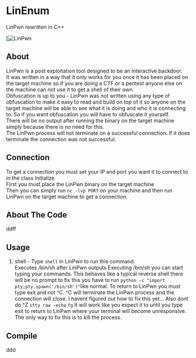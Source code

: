 # LinEnum
LinPwn rewritten in C++<br>

[![LinPwn](https://github.com/3XPL017/LinEnum/blob/master/images/LinPwn.png)
<br>
## About
LinPwn is a post exploitation tool designed to be an interactive backdoor.<br>
It was written in a way that it only works for you once it has been placed on the target machine so if you are doing a CTF or a pentest anyone else on the machine can not use it to get a shell of their own.<br>
Obfuscation is up to you - LinPwn was not written using any type of obfuscation to make it easy to read and build on top of it so anyone on the target machine will be able to see what it is doing and who it is connecting to. So if you want obfuscation you will have to obfuscate it yourself.<br>
There will be no output after running the binary on the target machine simply because there is no need for this.<br>
The LinPwn process will not terminate on a successful connection. If it does terminate the connection was not successful.<br>
## Connection
To get a connection you must set your IP and port you want it to connect to in the class Initialize<br>
First you must place the LinPwn binary on the target machine<br>
Then you can simply run `nc -lvp PORT` on your machine and then run LinPwn on the target machine to get a connection.
<br>
## About The Code
ddff
## Usage
1. shell - Type `shell` in LinPwn to run this command.<br>
Executes /bin/sh after LinPwn outputs Executing /bin/sh you can start typing your commands. This behaves like a typical reverse shell there will be no prompt to fix this you have to run `python -c "import pty;pty.spawn('/bin/sh')"`like normal.
To return to LinPwn you must type exit and not ^C. ^C will terminate the LinPwn process and the connection will close. I havent figured out how to fix this yet... Also dont do ^Z `stty raw -echo` `fg` It will work like you expect it to until you type exit to return to LinPwn where your terminal will become unresponsive. The only way to fix this is to kill the process.
## Compile
ddd

